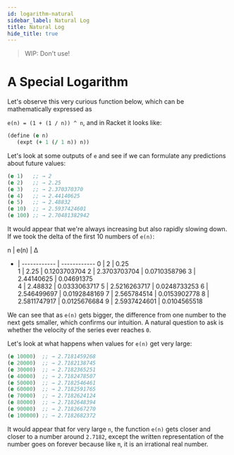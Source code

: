 ```yaml
---
id: logarithm-natural
sidebar_label: Natural Log
title: Natural Log
hide_title: true
---
```


> WIP: Don't use!

# A Special Logarithm

Let's observe this very curious function below, which can be mathematically
expressed as

`e(n) = (1 + (1 / n)) ^ n`, and in Racket it looks like:

``` clojure
(define (e n)
   (expt (+ 1 (/ 1 n)) n))
```

Let's look at some outputs of `e` and see if we can formulate any predictions
about future values:

``` clojure
(e 1)   ;; → 2
(e 2)   ;; → 2.25
(e 3)   ;; → 2.370370370
(e 4)   ;; → 2.44140625
(e 5)   ;; → 2.48832
(e 10)  ;; → 2.5937424601
(e 100) ;; → 2.70481382942
```

It would appear that we're always increasing but also rapidly slowing down. If 
we took the delta of the first 10 numbers of `e(n)`:

n | e(n)         | Δ          
- | ------------ | ------------
0 | 2            | 0.25        
1 | 2.25         | 0.1203703704
2 | 2.3703703704 | 0.0710358796
3 | 2.44140625   | 0.04691375  
4 | 2.48832      | 0.0333063717
5 | 2.5216263717 | 0.0248733253
6 | 2.546499697  | 0.0192848169
7 | 2.565784514  | 0.0153902778
8 | 2.5811747917 | 0.0125676684
9 | 2.5937424601 | 0.0104565518

We can see that as `e(n)` gets bigger, the difference from one number to the
next gets smaller, which confirms our intuition. A natural question to ask is
whether the velocity of the series ever reaches `0`. 

Let's look at what happens when values for `e(n)` get very large: 

``` clojure
(e 10000)  ;; → 2.7181459268 
(e 20000)  ;; → 2.7182138745
(e 30000)  ;; → 2.7182365251
(e 40000)  ;; → 2.7182478507
(e 50000)  ;; → 2.7182546461
(e 60000)  ;; → 2.7182591765
(e 70000)  ;; → 2.7182624124
(e 80000)  ;; → 2.7182648394
(e 90000)  ;; → 2.7182667270
(e 100000) ;; → 2.7182682372
```

It would appear that for very large `n`, the function `e(n)` gets closer and
closer to a number around `2.7182`, except the written representation of the 
number goes on forever because like `π`, it is an irrational real number.
